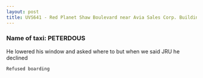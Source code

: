 ```yaml
---
layout: post
title: UVS641 - Red Planet Shaw Boulevard near Avia Sales Corp. Building
---
```


### Name of taxi: PETERDOUS

He lowered his window and asked where to but when we said JRU he declined

```Refused boarding```
